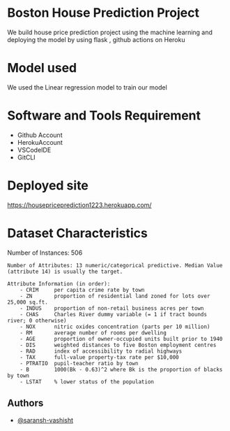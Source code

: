 
# Boston House Prediction Project

We build  house price prediction project using the machine learning  and deploying the model by using flask , github actions on Heroku 

# Model used

We used the Linear regression model to train our model 

# Software and Tools Requirement
- Github Account
- HerokuAccount
- VSCodeIDE
- GitCLI

# Deployed site
https://housepriceprediction1223.herokuapp.com/







# Dataset Characteristics

 Number of Instances: 506 

    Number of Attributes: 13 numeric/categorical predictive. Median Value (attribute 14) is usually the target.

    Attribute Information (in order):
        - CRIM     per capita crime rate by town
        - ZN       proportion of residential land zoned for lots over 25,000 sq.ft.
        - INDUS    proportion of non-retail business acres per town
        - CHAS     Charles River dummy variable (= 1 if tract bounds river; 0 otherwise)
        - NOX      nitric oxides concentration (parts per 10 million)
        - RM       average number of rooms per dwelling
        - AGE      proportion of owner-occupied units built prior to 1940
        - DIS      weighted distances to five Boston employment centres
        - RAD      index of accessibility to radial highways
        - TAX      full-value property-tax rate per $10,000
        - PTRATIO  pupil-teacher ratio by town
        - B        1000(Bk - 0.63)^2 where Bk is the proportion of blacks by town
        - LSTAT    % lower status of the population
## Authors

- [@saransh-vashisht](https://github.com/saransh-vashisht)

